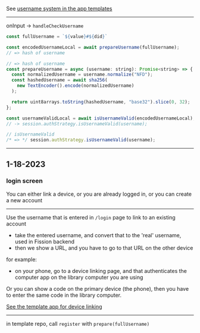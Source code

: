 See [username system in the app templates](https://github.com/webnative-examples/webnative-app-template-react/blob/5ac6b05b1a87e8c49cad2e4f42aee04bf2c596f7/src/components/auth/register/Register.tsx#L37)

------------

onInput -> `handleCheckUsername`

```js
const fullUsername = `${value}#${did}`
```

```js
const encodedUsernameLocal = await prepareUsername(fullUsername);
// => hash of username
```

```js
// => hash of username
const prepareUsername = async (username: string): Promise<string> => {
  const normalizedUsername = username.normalize("NFD");
  const hashedUsername = await sha256(
    new TextEncoder().encode(normalizedUsername)
  );

  return uint8arrays.toString(hashedUsername, "base32").slice(0, 32);
};
```

```js
const usernameValidLocal = await isUsernameValid(encodedUsernameLocal);
// -> session.authStrategy.isUsernameValid(username);
```

```js
// isUsernameValid
/* => */ session.authStrategy.isUsernameValid(username);
```


---------------------------------------------


## 1-18-2023

### login screen

You can either link a device, or you are already logged in, or you can create a new account

--------------------

Use the username that is entered in `/login` page to link to an existing account

* take the entered username, and convert that to the 'real' username, used in Fission backend
* then we show a URL, and you have to go to that URL on the other device

for example:
- on your phone, go to a device linking page, and that authenticates the computer app on the library computer you are using

Or you can show a code on the primary device (the phone), then you have to enter the same code in the library computer.

[See the template app for device linking](https://github.com/webnative-examples/webnative-app-template-react/blob/main/src/routes/LinkDeviceRoute.tsx)



----------------------


in template repo,
call `register` with `prepare(fullUsername)`



